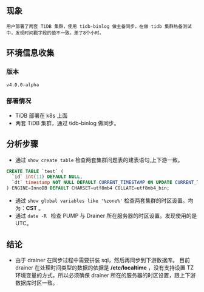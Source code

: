 ## 现象
    
    用户部署了两套 TiDB 集群，使用 tidb-binlog 做主备同步，在做 tidb 集群热备测试中，发现时间戳字段的值不一致。差了8个小时。

## 环境信息收集
### 版本
    v4.0.0-alpha

### 部署情况
- TiDB 部署在 k8s 上面
- 两套 TiDB 集群，通过 tidb-binlog 做同步。
## 分析步骤
- 通过 ` show create table ` 检查两套集群问题表的建表语句,上下游一致。
```sql
CREATE TABLE `test` (
  `id` int(11) DEFAULT NULL,
  `dt` timestamp NOT NULL DEFAULT CURRENT_TIMESTAMP ON UPDATE CURRENT_TIMESTAMP
) ENGINE=InnoDB DEFAULT CHARSET=utf8mb4 COLLATE=utf8mb4_bin;
```
- 通过 ` show global variables like '%zone%' ` 检查两套集群的时区设置。均为：**CST** 。
- 通过 `date -R ` 检查 PUMP 与 Drainer 所在服务器的时区设置。发现使用的是 UTC。
## 结论
- 由于 drainer 在同步过程中需要拼装 sql，然后再同步到下游数据库。 目前 drainer 在处理时间类型的数据的依据是 **/etc/localtime** ，没有支持设置 TZ 环境变量的方式，所以必须确保 drainer 所在的服务器的时区设置，跟上下游数据库时区一致。

